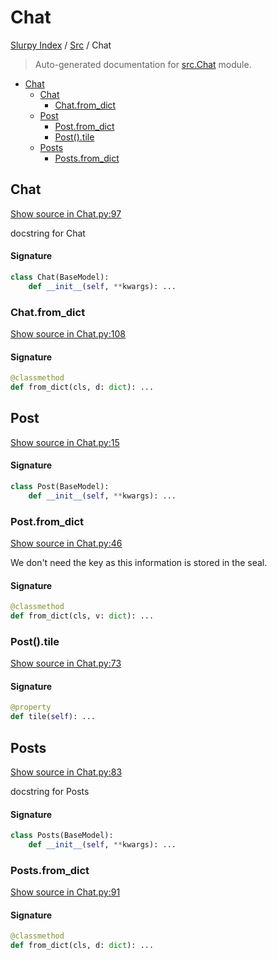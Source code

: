 # Chat

[Slurpy Index](../README.md#slurpy-index) / [Src](./index.md#src) / Chat

> Auto-generated documentation for [src.Chat](https://github.com/litmus-ritten/slurpy/blob/main/src/Chat.py) module.

- [Chat](#chat)
  - [Chat](#chat-1)
    - [Chat.from_dict](#chatfrom_dict)
  - [Post](#post)
    - [Post.from_dict](#postfrom_dict)
    - [Post().tile](#post()tile)
  - [Posts](#posts)
    - [Posts.from_dict](#postsfrom_dict)

## Chat

[Show source in Chat.py:97](https://github.com/litmus-ritten/slurpy/blob/main/src/Chat.py#L97)

docstring for Chat

#### Signature

```python
class Chat(BaseModel):
    def __init__(self, **kwargs): ...
```

### Chat.from_dict

[Show source in Chat.py:108](https://github.com/litmus-ritten/slurpy/blob/main/src/Chat.py#L108)

#### Signature

```python
@classmethod
def from_dict(cls, d: dict): ...
```



## Post

[Show source in Chat.py:15](https://github.com/litmus-ritten/slurpy/blob/main/src/Chat.py#L15)

#### Signature

```python
class Post(BaseModel):
    def __init__(self, **kwargs): ...
```

### Post.from_dict

[Show source in Chat.py:46](https://github.com/litmus-ritten/slurpy/blob/main/src/Chat.py#L46)

We don't need the key as this information is stored in the seal.

#### Signature

```python
@classmethod
def from_dict(cls, v: dict): ...
```

### Post().tile

[Show source in Chat.py:73](https://github.com/litmus-ritten/slurpy/blob/main/src/Chat.py#L73)

#### Signature

```python
@property
def tile(self): ...
```



## Posts

[Show source in Chat.py:83](https://github.com/litmus-ritten/slurpy/blob/main/src/Chat.py#L83)

docstring for Posts

#### Signature

```python
class Posts(BaseModel):
    def __init__(self, **kwargs): ...
```

### Posts.from_dict

[Show source in Chat.py:91](https://github.com/litmus-ritten/slurpy/blob/main/src/Chat.py#L91)

#### Signature

```python
@classmethod
def from_dict(cls, d: dict): ...
```